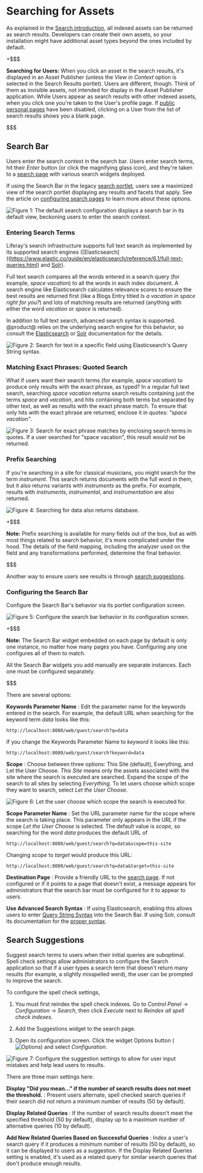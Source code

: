 # Searching for Assets [](id=searching-for-assets)

As explained in the 
[Search introduction](/discover/portal/-/knowledge_base/7-1/search), 
all indexed assets can be returned as search results. Developers can create
their own assets, so your installation might have additional asset types beyond
the ones included by default. 

+$$$

**Searching for Users:** When you click an asset in the search results, it's
displayed in an Asset Publisher (unless the *View in Context* option is selected
in the Search Results portlet). Users are different, though. Think of them as
invisible assets, not intended for display in the Asset Publisher application.
While Users appear as search results with other indexed assets, when you click
one you're taken to the User's profile page. If 
[public personal pages](/discover/portal/-/knowledge_base/7-1/creating-sites#customizing-personal-sites)
have been disabled, clicking on a User from the list of search results shows you a
blank page.

$$$

## Search Bar [](id=search-bar)

Users enter the search context in the search bar. Users enter search terms, hit
their *Enter* button (or click the magnifying glass icon), and they're taken to
a [search page](/discover/portal/-/knowledge_base/7-1/configuring-search-pages)
with various search widgets deployed. 

If using the Search Bar in the legacy 
[search portlet](discover/portal/-/knowledge_base/7-1/configuring-search-pages#legacy-search-experience),
users see a maximized view of the search portlet displaying any results and
facets that apply. See the article on 
[configuring search pages](discover/portal/-/knowledge_base/7-1/configuring-search-pages#legacy-search-experience)
to learn more about these options.

![Figure 1: The default search configuration displays a search bar in its default view,
beckoning users to enter the search context.](../../images/search-bar.png)

### Entering Search Terms [](id=entering-search-terms)

Liferay's search infrastructure supports full text search as implemented by its
supported search engines 
([Elasticsearch]((https://www.elastic.co/guide/en/elasticsearch/reference/6.1/full-text-queries.html)
and 
[Solr](http://lucene.apache.org/solr/features.html)).

Full text search compares all the words entered in a search query (for example,
*space vacation*) to all the words in each index document. A search engine like
Elasticsearch calculates relevance scores to ensure the best results are
returned first (like a Blogs Entry titled *Is a vacation in space right for
you?*) and lots of matching results are returned (anything with either the
word *vacation* or *space* is returned). 

In addition to full text search, advanced search syntax is supported. @product@
relies on the underlying search engine for this behavior, so consult the
[Elasticsearch](https://www.elastic.co/guide/en/elasticsearch/reference/6.1/query-dsl-query-string-query.html#query-string-syntax)
or 
[Solr](https://lucene.apache.org/solr/guide/6_6/query-syntax-and-parsing.html)
documentation for the details.

![Figure 2: Search for text in a specific field using Elasticsearch's Query String syntax.](../../images/search-advanced-syntax.png)

### Matching Exact Phrases: Quoted Search [](id=matching-exact-phrases-quoted-search)

What if users want their search terms (for example, _space vacation_) to produce
only results with the exact phrase, as typed? In a regular full text search,
searching _space vacation_ returns search results containing just the terms
_space_ and _vacation_, and hits containing both terms but separated by other
text, as well as results with the exact phrase match. To ensure that only hits
with the exact phrase are returned, enclose it in quotes: _"space vacation"_.

![Figure 3: Search for exact phrase matches by enclosing search terms in quotes. If a user searched for _"space vacation"_, this result would not be returned.](../../images/search-quoted.png)

### Prefix Searching [](id=prefix-searching)

If you're searching in a site for classical musicians, you might search for the
term *instrument*. This search returns documents with the full word in them, but
it also returns variants with *instruments* as the prefix. For example, results
with *instruments*, *instrumental*, and *instrumentation* are also returned.

![Figure 4: Searching for *data* also returns *database*.](../../images/search-prefix.png)

+$$$

**Note:** Prefix searching is available for many fields out of the box, but as
with most things related to search behavior, it's more complicated under the
hood. The details of the field mapping, including the analyzer used on the field
and any transformations performed, determine the final behavior.

$$$

Another way to ensure users see results is through 
[search suggestions](#search-suggestions).

### Configuring the Search Bar [](id=configuring-the-search-bar)

Configure the Search Bar's behavior via its portlet configuration screen.

![Figure 5: Configure the search bar behavior in its configuration screen.](../../images/search-bar-configuration.png)

+$$$

**Note:** The Search Bar widget embedded on each page by default is only one
instance, no matter how many pages you have. Configuring any one configures all
of them to match. 

All the Search Bar widgets you add manually are separate instances. Each one
must be configured separately.

$$$

There are several options:

**Keywords Parameter Name**
: Edit the parameter name for the keywords entered in the search. For example,
the default URL when searching for the keyword term _data_ looks like
this: 

    http://localhost:8080/web/guest/search?q=data

If you change the Keywords Parameter Name to _keyword_ it looks like this:

    http://localhost:8080/web/guest/search?keyword=data

**Scope** 
: Choose between three options: This Site (default), Everything, and Let the
User Choose. *This Site* means only the assets associated with the site where the
search is executed are searched. Expand the scope of the search to all sites by
selecting *Everything*. To let users choose which scope they want to search,
select *Let the User Choose*.

![Figure 6: Let the user choose which scope the search is executed for.](../../images/search-scope.png)

**Scope Parameter Name** : Set the URL parameter name for the scope where the
search is taking place. This parameter only appears in the URL if the scope _Let
the User Choose_ is selected. The default value is _scope_, so searching for the
word _data_ produces the default URL of

    http://localhost:8080/web/guest/search?q=data&scope=this-site

Changing _scope_ to _target_ would produce this URL:

    http://localhost:8080/web/guest/search?q=data&target=this-site

**Destination Page**
: Provide a friendly URL to the 
[search page](/discover/portal/-/knowledge_base/7-1/configuring-search-pages).
If not configured or if it points to a page that doesn't exist, a message
appears for administrators that the search bar must be configured for it to
appear to users.

**Use Advanced Search Syntax**
: If using Elasticsearch, enabling this allows users to enter 
[Query String Syntax](https://www.elastic.co/guide/en/elasticsearch/reference/6.1/query-dsl-query-string-query.html#query-string-syntax) 
into the Search Bar. If using Solr, consult its documentation for the 
[proper syntax](https://lucene.apache.org/solr/guide/6_6/query-syntax-and-parsing.html).

## Search Suggestions [](id=search-suggestions)

Suggest search terms to users when their initial queries are suboptimal. Spell
check settings allow administrators to configure the Search application so that
if a user types a search term that doesn't return many results (for example,
a slightly misspelled werd), the user can be prompted to improve the search. 

To configure the spell check settings, 

1.  You must first reindex the spell check indexes. Go to *Control Panel* &rarr;
    *Configuration* &rarr; *Search*, then click *Execute* next to *Reindex all
    spell check indexes*.

2.  Add the Suggestions widget to the search page.

3.  Open its configuration screen. Click the widget Options button (![Options](../../images/icon-app-options.png)) and select *Configuration*.

![Figure 7: Configure the suggestion settings to allow for user input mistakes and help lead users to results.](../../images/search-suggestions.png)

There are three main settings here:

**Display "Did you mean..." if the number of search results does not meet the
threshold.**
: Present users alternate, spell checked search queries if their search did not
return a minimum number of results (50 by default).

**Display Related Queries**
: If the number of search results doesn't meet the specified threshold (50 by
default), display up to a maximum number of alternative queries (10 by default).

**Add New Related Queries Based on Successful Queries**
: Index a user's search query if it produces a minimum number of results (50 by
default), so it can be displayed to users as a suggestion. If the Display
Related Queries setting is enabled, it's used as a related query for similar
search queries that don't produce enough results.

